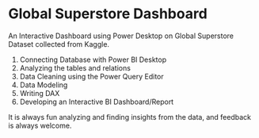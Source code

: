 # Global Superstore Dashboard
An Interactive Dashboard using Power Desktop on Global Superstore Dataset collected from Kaggle. 

1. Connecting Database with Power BI Desktop
2. Analyzing the tables and relations
3. Data Cleaning using the Power Query Editor
4. Data Modeling
5. Writing DAX
6. Developing an Interactive BI Dashboard/Report

It is always fun analyzing and finding insights from the data, and feedback is always welcome.
